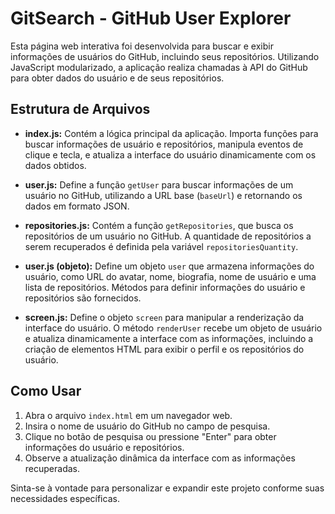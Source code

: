 # GitSearch - GitHub User Explorer

Esta página web interativa foi desenvolvida para buscar e exibir informações de usuários do GitHub, incluindo seus repositórios. Utilizando JavaScript modularizado, a aplicação realiza chamadas à API do GitHub para obter dados do usuário e de seus repositórios.

## Estrutura de Arquivos

- **index.js:** Contém a lógica principal da aplicação. Importa funções para buscar informações de usuário e repositórios, manipula eventos de clique e tecla, e atualiza a interface do usuário dinamicamente com os dados obtidos.

- **user.js:** Define a função `getUser` para buscar informações de um usuário no GitHub, utilizando a URL base (`baseUrl`) e retornando os dados em formato JSON.

- **repositories.js:** Contém a função `getRepositories`, que busca os repositórios de um usuário no GitHub. A quantidade de repositórios a serem recuperados é definida pela variável `repositoriesQuantity`.

- **user.js (objeto):** Define um objeto `user` que armazena informações do usuário, como URL do avatar, nome, biografia, nome de usuário e uma lista de repositórios. Métodos para definir informações do usuário e repositórios são fornecidos.

- **screen.js:** Define o objeto `screen` para manipular a renderização da interface do usuário. O método `renderUser` recebe um objeto de usuário e atualiza dinamicamente a interface com as informações, incluindo a criação de elementos HTML para exibir o perfil e os repositórios do usuário.

## Como Usar

1. Abra o arquivo `index.html` em um navegador web.
2. Insira o nome de usuário do GitHub no campo de pesquisa.
3. Clique no botão de pesquisa ou pressione "Enter" para obter informações do usuário e repositórios.
4. Observe a atualização dinâmica da interface com as informações recuperadas.

Sinta-se à vontade para personalizar e expandir este projeto conforme suas necessidades específicas.
